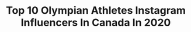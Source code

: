 ---
title: Top 10 Olympian Athletes Instagram Influencers In Canada In 2020
description: >-
  Find top olympian athletes Instagram influencers in Canada in 2020. Most popular hashtags: #olympics #hometeam #internationalnursesday #readyforsport.
platform: Instagram
profiles:
  - username: "marinarosauce1"
    fullname: >-
      Michael Marinaro
    location: "Canada"
    followers: 9078
    engagement: 1400
    commentsToLikes: 0.021791
    id: ck5c9wgobc98h0i11nc546tms
    verified: true
    hashtags: "#gpfigure, #nhktrophy, #mikeweir, #mentalhealth"
  - username: "cbrown90kg__"
    fullname: >-
      Colton Brown
    location: "Canada"
    followers: 2653
    engagement: 1519
    commentsToLikes: 0.063247
    id: ck138s8hghrps0i19d674da66
    verified: true
    hashtags: "#annualfampic"
  - username: "sagewatson"
    fullname: >-
      Sage Watson
    location: "Canada"
    followers: 57751
    engagement: 547
    commentsToLikes: 0.018246
    id: ck0u9m9r5a3bk0i19qw7p3r3x
    verified: true
    hashtags: "#indoortraining, #goats, #farming, #beef"
  - username: "mcbride46"
    fullname: >-
      Brandon McBride
    location: "Canada"
    followers: 30515
    engagement: 1265
    commentsToLikes: 0.007286
    id: ck5bzebrbqz6m0i11tk60i522
    verified: true
    hashtags: "#createdwithadidas, #runhappy, #runfortheoceans, #teammcbride"
  - username: "renatafast"
    fullname: >-
      Renata Fast
    location: "Canada"
    followers: 9921
    engagement: 1109
    commentsToLikes: 0.016862
    id: ck0u2fqozztpy0i19vy5ig844
    verified: true
    hashtags: "#nhlallstarweekend, #hometeam, #womensworlds, #internationalnursesday"
  - username: "rjohnst6"
    fullname: >-
      Rebecca Johnston
    location: "Canada"
    followers: 16821
    engagement: 736
    commentsToLikes: 0.009236
    id: ck5c6eg9959qq0i11q51buytu
    verified: true
    hashtags: "#bethankful, #alphaedge4d, #nhl, #teamadidas"
  - username: "johnnymo_7"
    fullname: >-
      John Morris
    location: "Canada"
    followers: 13067
    engagement: 671
    commentsToLikes: 0.019864
    id: ck5zmfkchmhef0i14mbv34e0j
    verified: true
    hashtags: "#roadtotheolympics, #brothers, #stayhealthy, #family"
  - username: "melissacorinneb"
    fullname: >-
      Melissa | Canadian Olympian
    location: "Canada"
    followers: 35259
    engagement: 650
    commentsToLikes: 0.012775
    id: ck5c6menp5qpp0i119fx01pp8
    verified: true
    hashtags: "#getoutside, #playfortheworld, #workfromhome, #summeriscoming"
  - username: "msdscott"
    fullname: >-
      Desiree Scott
    location: "Canada"
    followers: 22803
    engagement: 504
    commentsToLikes: 0.020682
    id: ck14jgnzek8yd0i196l9pm6q0
    verified: true
    hashtags: "#onelove, #forthew, #legggoooooo, #tokyoonmymind"
  - username: "julianyeeee"
    fullname: >-
      Julian Yee 茹自杰
    location: "Canada"
    followers: 46137
    engagement: 657
    commentsToLikes: 0.005939
    id: ck0ubg503ej8s0i19an3no768
    verified: true
    hashtags: "#newyear, #fengshui, #isuawards, #parkinglot"
---